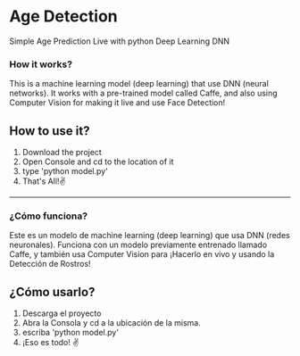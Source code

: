 # Age Detection
Simple Age Prediction Live with python Deep Learning DNN

### How it works?
This is a machine learning model (deep learning) that use DNN (neural networks). It works with a pre-trained model called Caffe, and also using Computer Vision for 
making it live and use Face Detection!

## How to use it?
1. Download the project
2. Open Console and cd to the location of it
3. type 'python model.py'
4. That's All!✌️

-----------------------------------------------------------------------------------------------------------------------------------------------------------------------

### ¿Cómo funciona?
Este es un modelo de machine learning (deep learning) que usa DNN (redes neuronales). Funciona con un modelo previamente entrenado llamado Caffe, 
y también usa Computer Vision para ¡Hacerlo en vivo y usando la Detección de Rostros!

## ¿Cómo usarlo?
1. Descarga el proyecto
2. Abra la Consola y cd a la ubicación de la misma.
3. escriba 'python model.py'
4. ¡Eso es todo! ✌️
